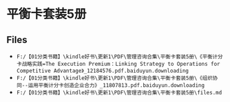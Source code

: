 # 平衡卡套装5册

## Files

- `F:/【01分类书籍】\kindle好书\更新1\PDF\管理咨询合集\平衡卡套装5册\《平衡计分卡战略实践=The Execution Premium：Linking Strategy to Operations for Competitive Advantage》_12184576.pdf.baiduyun.downloading`
- `F:/【01分类书籍】\kindle好书\更新1\PDF\管理咨询合集\平衡卡套装5册\《组织协同--运用平衡计分卡创造企业合力》_11807813.pdf.baiduyun.downloading`
- `F:/【01分类书籍】\kindle好书\更新1\PDF\管理咨询合集\平衡卡套装5册\files.md`
